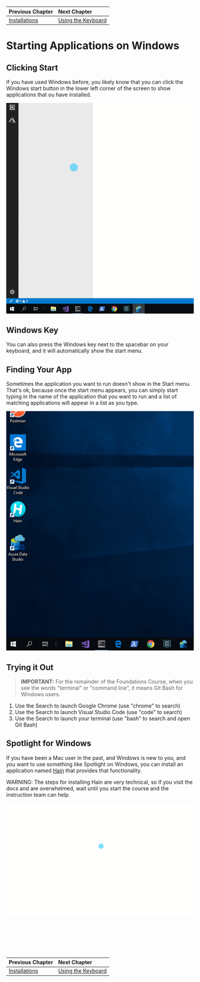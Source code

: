 | Previous Chapter | Next Chapter |
| ------------- |:-------------|
| [Installations](./GETTING_STARTED_WINDOWS.md) | [Using the Keyboard](./APP_TAB_SWITCHING_WINDOWS.md) |

# Starting Applications on Windows

## Clicking Start

If you have used Windows before, you likely know that you can click the Windows start button in the lower left corner of the screen to show applications that ou have installed.

![Haim](./images/windows_start_button.gif)

## Windows Key

You can also press the Windows key next to the spacebar on your keyboard, and it will automatically show the start menu.

## Finding Your App

Sometimes the application you want to run doesn't show in the Start menu. That's ok, because once the start menu appears, you can simply start typing in the name of the application that you want to run and a list of matching applications will appear in a list as you type.

![Finding your App](./images/windows_finding_app.gif)

## Trying it Out

> **IMPORTANT:** For the remainder of the Foundations Course, when you see the words "terminal" or "command line", it means Git Bash for Windows users.

1. Use the Search to launch Google Chrome (use "chrome" to search)
1. Use the Search to launch Visual Studio Code (use "code" to search)
1. Use the Search to launch your terminal (use "bash" to search and open Git Bash)


## Spotlight for Windows

If you have been a Mac user in the past, and Windows is new to you, and you want to use something like Spotlight on Windows, you can install an application named [Hain](https://github.com/hainproject/hain) that provides that functionality.

WARNING: The steps for installing Hain are very technical, so if you visit the docs and are overwhelmed, wait until you start the course and the instruction team can help.

![Haim](./images/haim_animation.gif)

<br/>
<br/>
<br/>
<br/>
<br/>

| Previous Chapter | Next Chapter |
| ------------- |:-------------|
| [Installations](./GETTING_STARTED_WINDOWS.md) | [Using the Keyboard](./APP_TAB_SWITCHING_WINDOWS.md) |